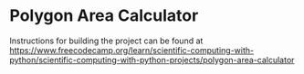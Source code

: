 # Polygon Area Calculator

Instructions for building the project can be found at https://www.freecodecamp.org/learn/scientific-computing-with-python/scientific-computing-with-python-projects/polygon-area-calculator
